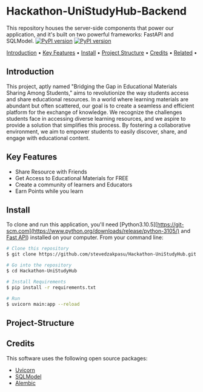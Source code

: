 # Hackathon-UniStudyHub-Backend


This repository houses the server-side components that power our application, and it's built on two powerful frameworks: FastAPI and SQLModel. 
[![PyPI version](https://badge.fury.io/py/fastapi.svg)](https://badge.fury.io/py/fastapi)
[![PyPI version](https://badge.fury.io/py/sqlmodel.svg)](https://badge.fury.io/py/sqlmodel)

<p align="center">
  <a href="#Introduction">Introduction</a> •
  <a href="#key-features">Key Features</a> •
  <a href="#Install">Install</a> •
  <a href="#Project-Structure">Project Structure</a> •
  <a href="#credits">Credits</a> •
  <a href="#related">Related</a> •
</p>

## Introduction
This project, aptly named "Bridging the Gap in Educational Materials Sharing Among Students," aims to revolutionize the way students access and share educational resources. In a world where learning materials are abundant but often scattered, our goal is to create a seamless and efficient platform for the exchange of knowledge.
We recognize the challenges students face in accessing diverse learning resources, and we aspire to provide a solution that simplifies this process. By fostering a collaborative environment, we aim to empower students to easily discover, share, and engage with educational content.

## Key Features

* Share Resource with Friends
* Get Access to Educational Materials for FREE
* Create a community of learners and Educators
* Earn Points while you learn


## Install

To clone and run this application, you'll need [Python3.10.5][https://git-scm.com](https://www.python.org/downloads/release/python-3105/) and [Fast API]([https://nodejs.org/en/download/](https://fastapi.tiangolo.com/))) installed on your computer. From your command line:

```bash
# Clone this repository
$ git clone https://github.com/stevedzakpasu/Hackathon-UniStudyHub.git

# Go into the repository
$ cd Hackathon-UniStudyHub

# Install Requirements
$ pip install -r requirements.txt

# Run 
$ uvicorn main:app --reload
```


## Project-Structure

## Credits

This software uses the following open source packages:

- [Uvicorn](https://www.uvicorn.org/)
- [SQLModel](https://sqlmodel.tiangolo.com/)
- [Alembic](https://alembic.sqlalchemy.org/en/latest/)



